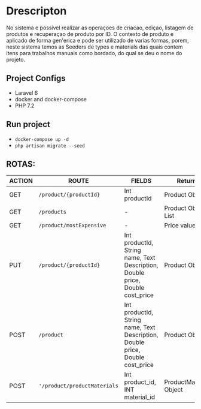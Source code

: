 # Drescripton
No sistema e possivel realizar as operaçoes de criacao, ediçao, listagem de produtos e recuperaçao de produto por ID.
O contexto de produto e aplicado de forma gen'erica e pode ser utilizado de varias formas, porem, neste sistema temos as Seeders de types e materials das quais contem itens para trabalhos manuais como bordado, do qual se deu o nome do projeto.

## Project Configs
 - Laravel 6
 - docker and docker-compose
 - PHP 7.2

## Run project
 - `docker-compose up -d`
 - `php artisan migrate --seed`

## ROTAS:
ACTION |            ROUTE             |                                    FIELDS                                     |         Return
------ | ---------------------------- | ----------------------------------------------------------------------------- | ----------------------
GET    | `/product/{productId}`       | Int productId                                                                 | Product Object
GET    | `/products`                  | -                                                                             | Product Object List
GET    | `/product/mostExpensive`     | -                                                                             | Price value
PUT    | `/product/{productId}`       | Int productId, String name, Text Description, Double price, Double cost_price | Product Object
POST   | `/product`                   | Int productId, String name, Text Description, Double price, Double cost_price | Product Object
POST   | `'/product/productMaterials` | Int product_id, INT material_id                                               | ProductMaterial Object